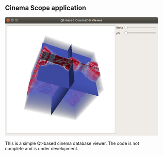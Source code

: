 ## Cinema Scope application

![Alt text](cinema_viewer.png?v=4&s=3 "Qt-based Cinema Viewer")

This is a simple Qt-based cinema database viewer. The code is not complete and is under development. 
